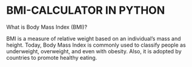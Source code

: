 # BMI-CALCULATOR IN PYTHON



What is Body Mass Index (BMI)?

BMI is a measure of relative weight based on an individual’s mass and height. Today, Body Mass Index is commonly used to classify people as underweight, overweight, and even with obesity. Also, it is adopted by countries to promote healthy eating.
